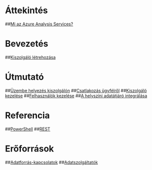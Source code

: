 # Áttekintés
##[Mi az Azure Analysis Services?](analysis-services-overview.md)
# Bevezetés
##[Kiszolgáló létrehozása](analysis-services-create-server.md)

# Útmutató 
##[Üzembe helyezés kiszolgálón](analysis-services-deploy.md)
##[Csatlakozás ügyfélről](analysis-services-connect.md)
##[Kiszolgáló kezelése](analysis-services-manage.md)
##[Felhasználók kezelése](analysis-services-manage-users.md)
##[A helyszíni adatátjáró integrálása](analysis-services-gateway.md)

# Referencia
##[PowerShell](analysis-services-powershell.md)
##[REST](/rest/api/analysisservices)

# Erőforrások
##[Adatforrás-kapcsolatok](analysis-services-datasource.md)
##[Adatszolgáltatók](analysis-services-data-providers.md) 


<!--HONumber=Feb17_HO3-->


